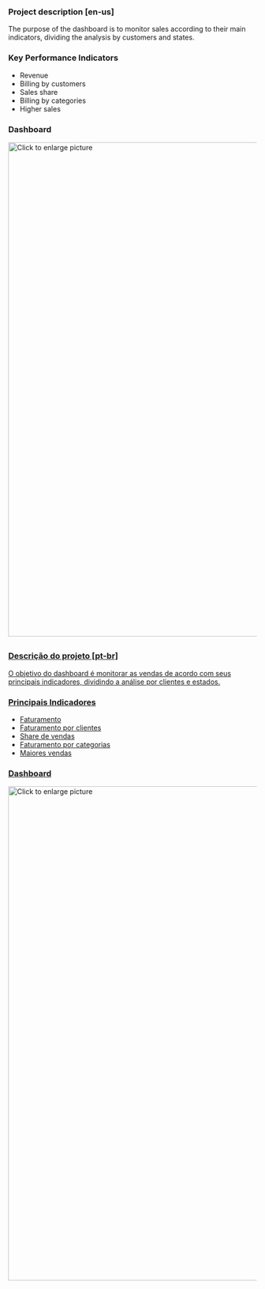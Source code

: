 ### Project description [en-us]

The purpose of the dashboard is to monitor sales according to their main indicators, dividing the analysis by customers and states.

### Key Performance Indicators

- Revenue
- Billing by customers
- Sales share
- Billing by categories
- Higher sales

### Dashboard

<a href="https://lh3.googleusercontent.com/drive-viewer/AJc5JmR8PrQnjidMQMFK8VkItxP3pSOAd9DHRe4fjcMQd7J4lOVRaOJ0qS5sLMDpAfX2QX4pyCV3hMA=w1366-h629"><img src="https://lh3.googleusercontent.com/drive-viewer/AJc5JmR8PrQnjidMQMFK8VkItxP3pSOAd9DHRe4fjcMQd7J4lOVRaOJ0qS5sLMDpAfX2QX4pyCV3hMA=w1366-h629" style="width: 1000px; max-width: 100%; height: auto" title="Click to enlarge picture" />

##

### Descrição do projeto [pt-br]

O objetivo do dashboard é monitorar as vendas de acordo com seus principais indicadores, dividindo a análise por clientes e estados.

### Principais Indicadores

- Faturamento
- Faturamento por clientes
- Share de vendas
- Faturamento por categorias
- Maiores vendas

### Dashboard

<a href="https://lh3.googleusercontent.com/drive-viewer/AJc5JmR8PrQnjidMQMFK8VkItxP3pSOAd9DHRe4fjcMQd7J4lOVRaOJ0qS5sLMDpAfX2QX4pyCV3hMA=w1366-h629"><img src="https://lh3.googleusercontent.com/drive-viewer/AJc5JmR8PrQnjidMQMFK8VkItxP3pSOAd9DHRe4fjcMQd7J4lOVRaOJ0qS5sLMDpAfX2QX4pyCV3hMA=w1366-h629" style="width: 1000px; max-width: 100%; height: auto" title="Click to enlarge picture" />